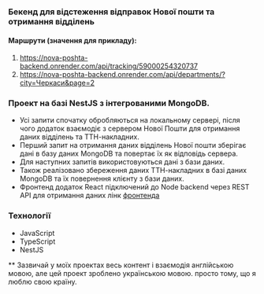 ### Бекенд для відстеження відправок Нової пошти та отримання вiддiлень

#### Маршрути (значення для прикладу):
1. https://nova-poshta-backend.onrender.com/api/tracking/59000254320737
2. https://nova-poshta-backend.onrender.com/api/departments/?city=Черкаси&page=2

### Проект на базі NestJS з інтегрованими MongoDB. 
- Усі запити спочатку обробляються на локальному сервері, після чого додаток взаємодіє з сервером Нової Пошти для отримання даних відділень та ТТН-накладних. 
- Перший запит на отримання даних відділень Нової пошти зберігає дані в базу даних MongoDB та повертає їх як відповідь сервера. 
- Для наступних запитів використовуються дані з бази даних.
- Також реалізовано збереження даних ТТН-накладних в базі даних MongoDB та їх повернення клієнту з бази даних. 
- Фронтенд додаток React підключений до Node backend через REST API для отримання даних лiнк [фронтенда](https://github.com/GnatykOleg/nova-poshta-frontend)

### Технології

- JavaScript
- TypeScript
- NestJS

\*\* Зазвичай у моїх проектах весь контент і взаємодія англійською мовою, але цей проект зроблено українською мовою. просто тому, що я люблю свою країну.
